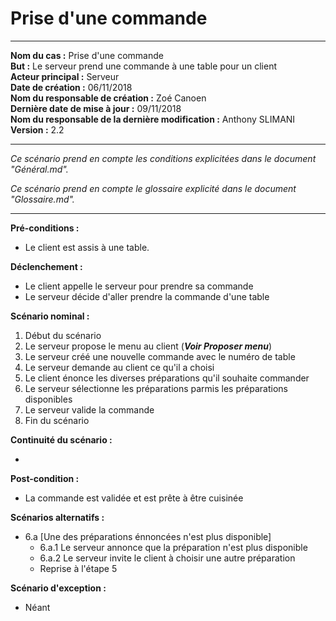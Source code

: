 # Prise d'une commande

---

**Nom du cas :** Prise d'une commande  
**But :** Le serveur prend une commande à une table pour un client  
**Acteur principal :** Serveur  
**Date de création :** 06/11/2018  
**Nom du responsable de création :** Zoé Canoen  
**Dernière date de mise à jour :**  09/11/2018  
**Nom du responsable de la dernière modification :** Anthony SLIMANI  
**Version :** 2.2

---

*Ce scénario prend en compte les conditions explicitées dans le document "Général.md".*

*Ce scénario prend en compte le glossaire explicité dans le document "Glossaire.md".*

------

**Pré-conditions :**  

- Le client est assis à une table.

**Déclenchement :**

- Le client appelle le serveur pour prendre sa commande
- Le serveur décide d'aller prendre la commande d'une table

**Scénario nominal :**  

1. Début du scénario
2. Le serveur propose le menu au client (***Voir Proposer menu***)
3. Le serveur créé une nouvelle commande avec le numéro de table
4. Le serveur demande au client ce qu'il a choisi
5. Le client énonce les diverses préparations qu'il souhaite commander
6. Le serveur sélectionne les préparations parmis les préparations disponibles
7. Le serveur valide la commande
8. Fin du scénario

**Continuité du scénario :**

-

**Post-condition :**

- La commande est validée et est prête à être cuisinée

**Scénarios alternatifs :**  

- 6.a [Une des préparations énnoncées n'est plus disponible]
    - 6.a.1 Le serveur annonce que la préparation n'est plus disponible
    - 6.a.2 Le serveur invite le client à choisir une autre préparation
    - Reprise à l'étape 5

**Scénario d'exception :**  

- Néant

